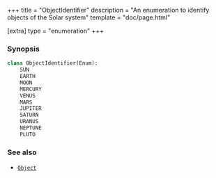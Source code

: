 +++
title = "ObjectIdentifier"
description = "An enumeration to identify objects of the Solar system"
template = "doc/page.html"

[extra]
type = "enumeration"
+++

### Synopsis

```python
class ObjectIdentifier(Enum):
    SUN
    EARTH
    MOON
    MERCURY
    VENUS
    MARS
    JUPITER
    SATURN
    URANUS
    NEPTUNE
    PLUTO
```

### See also

- [`Object`](@/lib/doc/0.11/model/Object.md)
